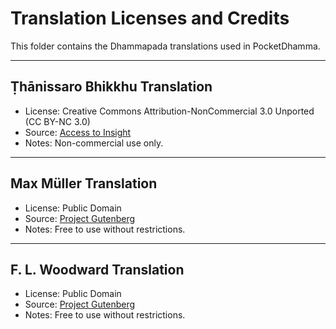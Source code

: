 # Translation Licenses and Credits

This folder contains the Dhammapada translations used in PocketDhamma.

---

## Ṭhānissaro Bhikkhu Translation

- License: Creative Commons Attribution-NonCommercial 3.0 Unported (CC BY-NC 3.0)
- Source: [Access to Insight](http://www.accesstoinsight.org/tipitaka/kn/dhp/dhp.intro.than.html)
- Notes: Non-commercial use only.

---

## Max Müller Translation

- License: Public Domain
- Source: [Project Gutenberg](https://www.gutenberg.org/ebooks/2017)
- Notes: Free to use without restrictions.

---

## F. L. Woodward Translation

- License: Public Domain
- Source: [Project Gutenberg](https://www.gutenberg.org/ebooks/35185)
- Notes: Free to use without restrictions.
